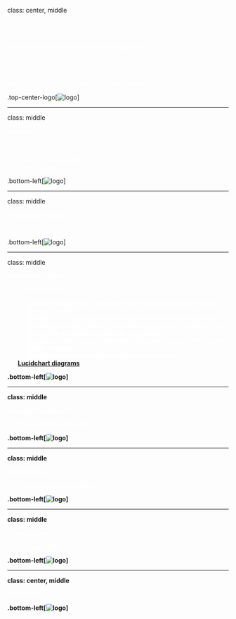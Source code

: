 class: center, middle 

<span style="color:white">
  <br><br><br><strong>Open Source Identity and Access Management</strong>
  <br><br><br>Cyber Wardens
  <br><br>Kero Lotfy, Dan Lucier, Chet Cyr, Glenn Anderson
</span>
  
.top-center-logo[![logo](https://daniellucier.github.io/CYBER8420-SemesterProject/misc/slides/images/keycloak_logo.png)]

---
class: middle

<span style="color:white">
  <strong>Overview</strong>
  <ul>
    <li style="color:white;">Project Description</li>
    <li>Assurance Claims</li>
    <li>Security Requirements</li>
    <li>Code Review</li>
  </ul>
</span>

.bottom-left[![logo](https://daniellucier.github.io/CYBER8420-SemesterProject/misc/slides/images/keycloak_logo.png)]

---
class: middle

<span style="color:white">
  <strong>Project Description</strong>
  <ul>
    <li>To be completed by Kero</li>
  </ul>
</span>

.bottom-left[![logo](https://daniellucier.github.io/CYBER8420-SemesterProject/misc/slides/images/keycloak_logo.png)]

---
class: middle

<span style="color:white">  
  <strong>Assurance Claims<strong>
  <ul>
    <li>Top Level Claims</li>
      <ul class="circle">
        <li>User credentials are transmitted to third party applications over secure channels.</li>
        <li>Stored user credentials are protected from unauthorized access.</li>
        <li>Sanitizing the input values from adding a new user minimizes the possibility of maliciously affecting Keycloak.</li>
        <li>Keycloak minimizes non-administrative users access to the server admin console.</li>
        <li>Keycloak is protected against brute force attacks.</li>
      </ul>
    <li><a href="https://www.lucidchart.com/publicSegments/view/39ce77f1-63e7-4138-81f1-7afa1fd69101"><strong>Lucidchart  diagrams</strong>   </a></li>
  </ul>
</span>
    
.bottom-left[![logo](https://daniellucier.github.io/CYBER8420-SemesterProject/misc/slides/images/keycloak_logo.png)]

---
class: middle

<span style="color:white">
  <strong>Security Requirements</strong>
  <ul>
    <li>To be completed by Chet</li>
  </ul>
</span>

.bottom-left[![logo](https://daniellucier.github.io/CYBER8420-SemesterProject/misc/slides/images/keycloak_logo.png)]

---
class: middle

<span style="color:white">
  <strong>Code Review</strong>
  <ul>
    <li>To be completed by Glenn</li>
  </ul>
</span>  

.bottom-left[![logo](https://daniellucier.github.io/CYBER8420-SemesterProject/misc/slides/images/keycloak_logo.png)]

---
class: middle

<span style="color:white">
  <strong>Contributions</strong>
  <ul>
    <li>Content TBD</li>
  </ul>
</span>

.bottom-left[![logo](https://daniellucier.github.io/CYBER8420-SemesterProject/misc/slides/images/keycloak_logo.png)]

---
class: center, middle

<span style="color:white">
  <strong>Questions?</strong>
</span>

.bottom-left[![logo](https://daniellucier.github.io/CYBER8420-SemesterProject/misc/slides/images/keycloak_logo.png)]



    



